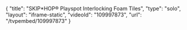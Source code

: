 {
    "title": "SKIP*HOP&reg; Playspot Interlocking Foam Tiles",
    "type": "solo",
    "layout": "iframe-static",
    "videoId": "109997873",
    "url": "\/tvpembed\/109997873"
}